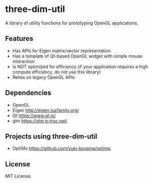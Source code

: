 # three-dim-util

A library of utility functions for prototyping OpenGL applications.

## Features

- Has APIs for Eigen matrix/vector representation
- Has a template of Qt-based OpenGL widget with simple mouse interaction
- Is NOT optimized for efficiency (if your application requires a high compute efficiency, do not use this library)
- Relies on legacy OpenGL APIs

## Dependencies

- OpenGL
- Eigen <http://eigen.tuxfamily.org/>
- Qt <https://www.qt.io/>
- glm <https://glm.g-truc.net/>

## Projects using three-dim-util

- OptiMo <https://github.com/yuki-koyama/optimo>

## License

MIT License.
